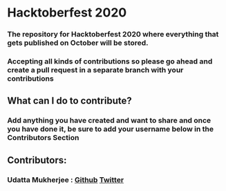 # Hacktoberfest 2020
### The repository for Hacktoberfest 2020 where everything that gets published on October will be stored.
### Accepting all kinds of contributions so please go ahead and create a pull request in a separate branch with your contributions
## What can I do to contribute?
### Add anything you have created and want to share and once you have done it, be sure to add your username below in the Contributors Section




## Contributors:
### Udatta Mukherjee : [Github](https://github.com/udattam) [Twitter](https://twitter.com/iamudattam)

